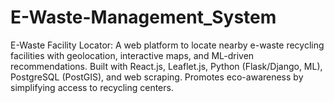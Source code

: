 # E-Waste-Management_System
E-Waste Facility Locator: A web platform to locate nearby e-waste recycling facilities with geolocation, interactive maps, and ML-driven recommendations. Built with React.js, Leaflet.js, Python (Flask/Django, ML), PostgreSQL (PostGIS), and web scraping. Promotes eco-awareness by simplifying access to recycling centers.

